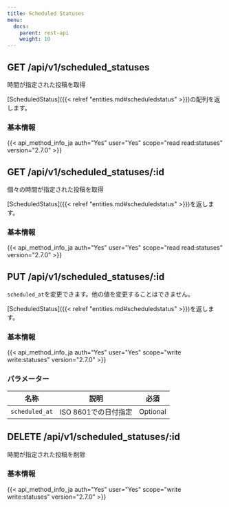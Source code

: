 ```yaml
---
title: Scheduled Statuses
menu:
  docs:
    parent: rest-api
    weight: 10
---
```


## GET /api/v1/scheduled_statuses

時間が指定された投稿を取得

[ScheduledStatus]({{< relref "entities.md#scheduledstatus" >}})の配列を返します。

### 基本情報

{{< api_method_info_ja auth="Yes" user="Yes" scope="read read:statuses" version="2.7.0" >}}

## GET /api/v1/scheduled_statuses/:id

個々の時間が指定された投稿を取得

[ScheduledStatus]({{< relref "entities.md#scheduledstatus" >}})を返します。

### 基本情報

{{< api_method_info_ja auth="Yes" user="Yes" scope="read read:statuses" version="2.7.0" >}}

## PUT /api/v1/scheduled_statuses/:id

`scheduled_at`を変更できます。他の値を変更することはできません。

[ScheduledStatus]({{< relref "entities.md#scheduledstatus" >}})を返します。

### 基本情報

{{< api_method_info_ja auth="Yes" user="Yes" scope="write write:statuses" version="2.7.0" >}}

### パラメーター

|名称|説明|必須|
|----|-----------|:------:|
| `scheduled_at` | ISO 8601での日付指定 | Optional |

## DELETE /api/v1/scheduled_statuses/:id

時間が指定された投稿を削除

### 基本情報

{{< api_method_info_ja auth="Yes" user="Yes" scope="write write:statuses" version="2.7.0" >}}
